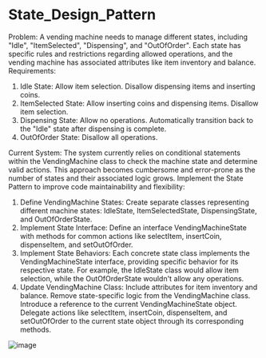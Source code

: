 # State_Design_Pattern

Problem:
A vending machine needs to manage different states, including "Idle", "ItemSelected", "Dispensing", and "OutOfOrder". Each state has specific rules and restrictions regarding allowed operations, and the vending machine has associated attributes like item inventory and balance.
Requirements:
1. Idle State:
  Allow item selection.
  Disallow dispensing items and inserting coins.
2. ItemSelected State:
  Allow inserting coins and dispensing items.
  Disallow item selection.
3. Dispensing State:
Allow no operations.
  Automatically transition back to the "Idle" state after dispensing is complete.
4. OutOfOrder State:
  Disallow all operations.

Current System: The system currently relies on conditional statements within the VendingMachine class to check the machine state and determine valid actions. This approach becomes cumbersome and error-prone as the number of states and their associated logic grows.
Implement the State Pattern to improve code maintainability and flexibility:
1. Define VendingMachine States:
  Create separate classes representing different machine states: IdleState, ItemSelectedState, DispensingState, and OutOfOrderState.
2. Implement State Interface:
  Define an interface VendingMachineState with methods for common actions like selectItem, insertCoin, dispenseItem, and setOutOfOrder.
3. Implement State Behaviors:
  Each concrete state class implements the VendingMachineState interface, providing specific behavior for its respective state. For example, the IdleState class would allow   item selection, while the OutOfOrderState wouldn't allow any operations.
4. Update VendingMachine Class:
  Include attributes for item inventory and balance.
  Remove state-specific logic from the VendingMachine class.
  Introduce a reference to the current VendingMachineState object.
  Delegate actions like selectItem, insertCoin, dispenseItem, and setOutOfOrder to the current state object through its corresponding methods.

![image](https://github.com/user-attachments/assets/d02b0724-1568-4012-b38b-7cea9170f11a)
